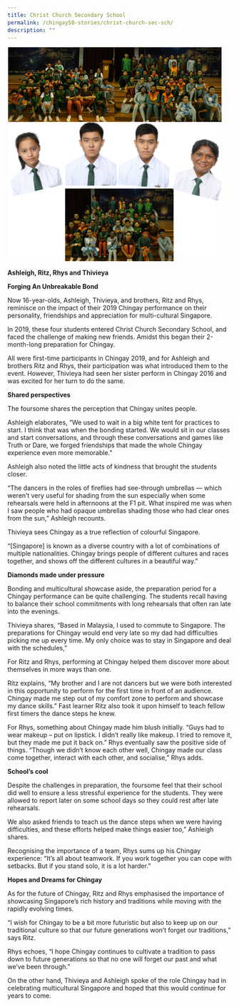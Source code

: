 ```yaml
---
title: Christ Church Secondary School
permalink: /chingay50-stories/christ-church-sec-sch/
description: ""
---
```

![Christ Church Secondary School](/images/Chingay50%20Stories/ChristChurch2.png)

**Ashleigh, Ritz, Rhys and Thivieya**

**Forging An Unbreakable Bond**

Now 16-year-olds, Ashleigh, Thivieya, and brothers, Ritz and Rhys, reminisce on the impact of their 2019 Chingay performance on their personality, friendships and appreciation for multi-cultural Singapore.

In 2019, these four students entered Christ Church Secondary School, and faced the challenge of making new friends. Amidst this began their 2-month-long preparation for Chingay.

All were first-time participants in Chingay 2019, and for Ashleigh and brothers Ritz and Rhys, their participation was what introduced them to the event. However, Thivieya had seen her sister perform in Chingay 2016 and was excited for her turn to do the same.

**Shared perspectives** 

The foursome shares the perception that Chingay unites people.

Ashleigh elaborates, “We used to wait in a big white tent for practices to start. I think that was when the bonding started. We would sit in our classes and start conversations, and through these conversations and games like Truth or Dare, we forged friendships that made the whole Chingay experience even more memorable.”

Ashleigh also noted the little acts of kindness that brought the students closer.

“The dancers in the roles of fireflies had see-through umbrellas — which weren’t very useful for shading from the sun especially when some rehearsals were held in afternoons at the F1 pit. What inspired me was when I saw people who had opaque umbrellas shading those who had clear ones from the sun,” Ashleigh recounts.

Thivieya sees Chingay as a true reflection of colourful Singapore.

“[Singapore] is known as a diverse country with a lot of combinations of multiple nationalities. Chingay brings people of different cultures and races together, and shows off the different cultures in a beautiful way.” 

**Diamonds made under pressure**

Bonding and multicultural showcase aside, the preparation period for a Chingay performance can be quite challenging.  The students recall having to balance their school commitments with long rehearsals that often ran late into the evenings. 

Thivieya shares, “Based in Malaysia, I used to commute to Singapore. The preparations for Chingay would end very late so my dad had difficulties picking me up every time. My only choice was to stay in Singapore and deal with the schedules,”

For Ritz and Rhys, performing at Chingay helped them discover more about themselves in more ways than one.

Ritz explains, “My brother and I are not dancers but we were both interested in this opportunity to perform for the first time in front of an audience. Chingay made me step out of my comfort zone to perform and showcase my dance skills.”  Fast learner Ritz also took it upon himself to teach fellow first timers the dance steps he knew.

For Rhys, something about Chingay made him blush initially. “Guys had to wear makeup – put on lipstick. I didn’t really like makeup. I tried to remove it, but they made me put it back on.” Rhys eventually saw the positive side of things. “Though we didn’t know each other well, Chingay made our class come together, interact with each other, and socialise,” Rhys adds.

**School’s cool**

Despite the challenges in preparation, the foursome feel that their school did well to ensure a less stressful experience for the students. They were allowed to report later on some school days so they could rest after late rehearsals.

We also asked friends to teach us the dance steps when we were having difficulties, and these efforts helped make things easier too,” Ashleigh shares.

Recognising the importance of a team, Rhys sums up his Chingay experience: “It’s all about teamwork. If you work together you can cope with setbacks. But if you stand solo, it is a lot harder.” 

**Hopes and Dreams for Chingay**

As for the future of Chingay, Ritz and Rhys emphasised the importance of showcasing Singapore’s rich history and traditions while moving with the rapidly evolving times.

“I wish for Chingay to be a bit more futuristic but also to keep up on our traditional culture so that our future generations won’t forget our traditions,” says Ritz. 

Rhys echoes, “I hope Chingay continues to cultivate a tradition to pass down to future generations so that no one will forget our past and what we’ve been through.” 

On the other hand, Thivieya and Ashleigh spoke of the role Chingay had in celebrating multicultural Singapore and hoped that this would continue for years to come.